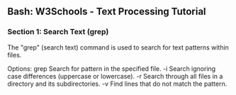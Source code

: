
## Bash: W3Schools - Text Processing Tutorial
### Section 1: Search Text (grep)

The "grep" (search text) command is used to search for text patterns within files.

Options:
    grep <pattern> <filename>    Search for pattern in the specified file.
    -i                           Search ignoring case differences (uppercase or lowercase).
    -r                           Search through all files in a directory and its subdirectories.
    -v                           Find lines that do not match the pattern.
